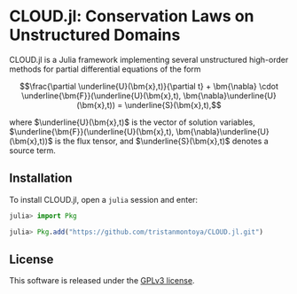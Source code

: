 # CLOUD.jl: Conservation Laws on Unstructured Domains

CLOUD.jl is a Julia framework implementing several unstructured high-order methods for partial differential equations of the form
```math
\frac{\partial \underline{U}(\bm{x},t)}{\partial t} + \bm{\nabla} \cdot \underline{\bm{F}}(\underline{U}(\bm{x},t), \bm{\nabla}\underline{U}(\bm{x},t)) = \underline{S}(\bm{x},t),
```
where $\underline{U}(\bm{x},t)$ is the vector of solution variables, $\underline{\bm{F}}(\underline{U}(\bm{x},t), \bm{\nabla}\underline{U}(\bm{x},t))$ is the flux tensor, and $\underline{S}(\bm{x},t)$ denotes a source term.

## Installation

To install CLOUD.jl, open a `julia` session and enter:

```julia
julia> import Pkg

julia> Pkg.add("https://github.com/tristanmontoya/CLOUD.jl.git")
```
## License

This software is released under the [GPLv3 license](https://www.gnu.org/licenses/gpl-3.0.en.html).
